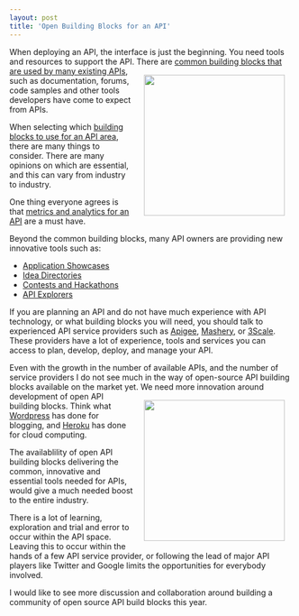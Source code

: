 ```yaml
---
layout: post
title: 'Open Building Blocks for an API'
---
```

When deploying an API, the interface is just the beginning.  You need tools and resources to support the API.
<img style="padding: 15px;" src="http://kinlane-productions.s3.amazonaws.com/building_blocks.jpeg" alt="" width="250" align="right" />
There are <a title="Common Building Blocks Used by APIs" href="http://blog.apievangelist.com/2011/03/07/api-area-common-building-blocks/">common building blocks that are used by many existing APIs</a>, such as documentation, forums, code samples and other tools developers have come to expect from APIs.<p></p>
When selecting which <a title="Building Blocks to Use for an API Area" href="http://www.apievangelist.com/ecosystem-building-blocks.php">building blocks to use for an API area</a>, there are many things to consider. There are many opinions on which are essential, and this can vary from industry to industry.<p></p>
One thing everyone agrees is that <a title="Metrics and Analytics for an API" href="http://blog.apievangelist.com/2011/03/31/api-metrics-and-analytics/">metrics and analytics for an API</a> are a must have.<p></p>
Beyond the common building blocks, many API owners are providing new innovative tools such as:
<ul class="mainlist">
	<li><a title="Application Showcase" href="http://www.apievangelist.com/ecosystem-building-blocks-detail.php?Building_Block_ID=180">Application Showcases</a></li>
	<li><a title="Ideas" href="http://www.apievangelist.com/ecosystem-building-blocks-detail.php?Building_Block_ID=138">Idea Directories</a></li>
	<li><a title="Contests and Hackathons" href="http://www.apievangelist.com/ecosystem-building-blocks-detail.php?Building_Block_ID=201">Contests and Hackathons</a></li>
	<li><a title="API Explorers" href="http://blog.apievangelist.com/2011/03/24/explorers-open-api-access-beyond-developers/">API Explorers</a></li>
</ul>
If you are planning an API and do not have much experience with API technology, or what building blocks you will need, you should talk to experienced API service providers such as <a title="Apigee" href="http://www.apigee.com">Apigee</a>, <a title="Mashery" href="http://www.mashery.com">Mashery</a>, or <a title="3Scale" href="http://www.3scale.net">3Scale</a>.   These providers have a lot of experience, tools and services you can access to plan, develop, deploy, and manage your API.<p></p>
Even with the growth in the number of available APIs, and the number of service providers I do not see much in the way of open-source API building blocks available on the market yet.
<img style="padding: 15px;" src="http://kinlane-productions.s3.amazonaws.com/open.jpg" alt="" width="250" align="right" />
We need more innovation around development of open API building blocks.  Think what <a title="Wordpress" href="http://www.wordpress.org">Wordpress</a> has done for blogging, and <a title="Heroku" href="http://heroku.com/">Heroku</a> has done for cloud computing.<p></p>
The availablility of open API building blocks delivering the common, innovative and essential tools needed for APIs, would give a much needed boost to the entire industry.<p></p>
There is a lot of learning, exploration and trial and error to occur within the API space.   Leaving this to occur within the hands of a few API service provider, or following the lead of major API players like Twitter and Google limits the opportunities for everybody involved.<p></p>
I would like to see more discussion and collaboration around building a community of open source API build blocks this year.